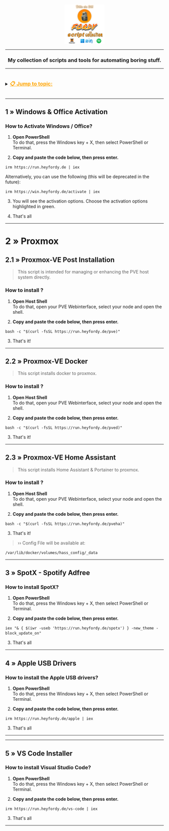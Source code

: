 <div  align="center">
<p><img src="img/run.heyfordy.de.png" alt="Logo" style="max-width: 25%;"></p>

---
<h3>My collection of scripts and tools for automating boring stuff.</h3>
<!-- Windows/Office activation, system maintenance and other tasks — all open-source. -->

---
</div>

<details>
  <summary>
      <h3 style="color: orange; border-bottom: 0; display: inline-block;">
      <b><u>📋 Jump to topic:</u></b>
      </h3></summary>

[1 » Windows & Office Activation](#1--windows--office-activation)

[2. » Proxmox-VE:](#2--proxmox)
<details open>

- [» **1** — Post Install Script](#21--proxmox-ve-post-installation)
- [» **2** — Docker Installation](#22--proxmox-ve-docker)
- [» **3** — Home Assistant CT Installation](#23--proxmox-ve-home-assistant)
</details>
<!-- [2 » Jellyfin Server Auto-Updater](#2--jellyfin-auto-updater) -->

[3 » SpotX - Spotify Adfree](#3--spotx---spotify-adfree)

[4 » Apple USB Drivers](#4--apple-usb-drivers)

[5 » VS Code Installer](#5--vs-code-installer)
</details>

<hr>

## 1 » Windows & Office Activation
### How to Activate Windows / Office?

1.   **Open PowerShell**  
	To do that, press the Windows key + X, then select PowerShell or Terminal.

2.   **Copy and paste the code below, then press enter.**  
```
irm https://run.heyfordy.de | iex
```
Alternatively, you can use the following (this will be deprecated in the future):  
```
irm https://win.heyfordy.de/activate | iex
```

3.   You will see the activation options. Choose the activation options highlighted in green. 

4.   That's all

---
# 2 » Proxmox
## 2.1 » Proxmox-VE Post Installation
> This script is intended for managing or enhancing the PVE host system directly.
### How to install ?

1.   **Open Host Shell**  
	To do that, open your PVE Webinterface, select your node and open the shell.

2.   **Copy and paste the code below, then press enter.**  
```
bash -c "$(curl -fsSL https://run.heyfordy.de/pve)"
```
3.   That's it!

---

## 2.2 » Proxmox-VE Docker
> This script installs docker to proxmox.
### How to install ?

1.   **Open Host Shell**  
	To do that, open your PVE Webinterface, select your node and open the shell.

2.   **Copy and paste the code below, then press enter.**  
```
bash -c "$(curl -fsSL https://run.heyfordy.de/pved)"
```
3.   That's it!

---

## 2.3 » Proxmox-VE Home Assistant
> This script installs Home Assistant & Portainer to proxmox.
### How to install ?

1.   **Open Host Shell**  
	To do that, open your PVE Webinterface, select your node and open the shell.

2.   **Copy and paste the code below, then press enter.**  
```
bash -c "$(curl -fsSL https://run.heyfordy.de/pveha)"
```
3.   That's it!

>	›› Config File will be available at:
```
/var/lib/docker/volumes/hass_config/_data
```
---
<!--
## 2 » Jellyfin Auto-Updater
> Automatically checks for the latest releases and installs updates daily via Windows Task Scheduler.
### How to install ?

1.   **Open PowerShell**  
	To do that, press the Windows key + X, then select PowerShell or Terminal.

2.   **Copy and paste the code below, then press enter.**  
```
irm https://run.heyfordy.de/jellyfin-update | iex
```
3.   That's it!

---
-->
## 3 » SpotX - Spotify Adfree
### How to install SpotX?

1.   **Open PowerShell**  
	To do that, press the Windows key + X, then select PowerShell or Terminal.

2.   **Copy and paste the code below, then press enter.**  
```
iex "& { $(iwr -useb 'https://run.heyfordy.de/spotx') } -new_theme -block_update_on"
```
3.   That's all

---

## 4 » Apple USB Drivers
### How to install the Apple USB drivers?

1.   **Open PowerShell**  
	To do that, press the Windows key + X, then select PowerShell or Terminal.

2.   **Copy and paste the code below, then press enter.**  
```
irm https://run.heyfordy.de/apple | iex
```
3.   That's all

---

---

## 5 » VS Code Installer
### How to install Visual Studio Code?

1.   **Open PowerShell**  
	To do that, press the Windows key + X, then select PowerShell or Terminal.

2.   **Copy and paste the code below, then press enter.**  
```
irm https://run.heyfordy.de/vs-code | iex
```
3.   That's all

---